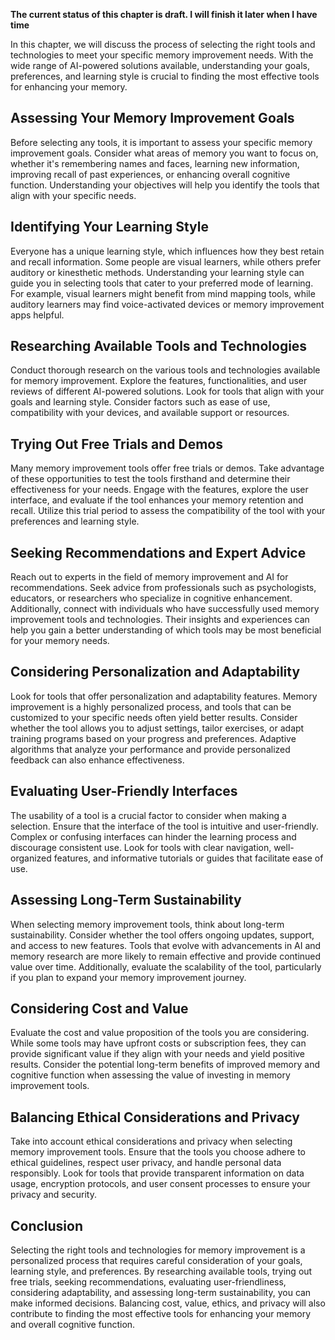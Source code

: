 **The current status of this chapter is draft. I will finish it later when I have time**

In this chapter, we will discuss the process of selecting the right tools and technologies to meet your specific memory improvement needs. With the wide range of AI-powered solutions available, understanding your goals, preferences, and learning style is crucial to finding the most effective tools for enhancing your memory.

Assessing Your Memory Improvement Goals
---------------------------------------

Before selecting any tools, it is important to assess your specific memory improvement goals. Consider what areas of memory you want to focus on, whether it's remembering names and faces, learning new information, improving recall of past experiences, or enhancing overall cognitive function. Understanding your objectives will help you identify the tools that align with your specific needs.

Identifying Your Learning Style
-------------------------------

Everyone has a unique learning style, which influences how they best retain and recall information. Some people are visual learners, while others prefer auditory or kinesthetic methods. Understanding your learning style can guide you in selecting tools that cater to your preferred mode of learning. For example, visual learners might benefit from mind mapping tools, while auditory learners may find voice-activated devices or memory improvement apps helpful.

Researching Available Tools and Technologies
--------------------------------------------

Conduct thorough research on the various tools and technologies available for memory improvement. Explore the features, functionalities, and user reviews of different AI-powered solutions. Look for tools that align with your goals and learning style. Consider factors such as ease of use, compatibility with your devices, and available support or resources.

Trying Out Free Trials and Demos
--------------------------------

Many memory improvement tools offer free trials or demos. Take advantage of these opportunities to test the tools firsthand and determine their effectiveness for your needs. Engage with the features, explore the user interface, and evaluate if the tool enhances your memory retention and recall. Utilize this trial period to assess the compatibility of the tool with your preferences and learning style.

Seeking Recommendations and Expert Advice
-----------------------------------------

Reach out to experts in the field of memory improvement and AI for recommendations. Seek advice from professionals such as psychologists, educators, or researchers who specialize in cognitive enhancement. Additionally, connect with individuals who have successfully used memory improvement tools and technologies. Their insights and experiences can help you gain a better understanding of which tools may be most beneficial for your memory needs.

Considering Personalization and Adaptability
--------------------------------------------

Look for tools that offer personalization and adaptability features. Memory improvement is a highly personalized process, and tools that can be customized to your specific needs often yield better results. Consider whether the tool allows you to adjust settings, tailor exercises, or adapt training programs based on your progress and preferences. Adaptive algorithms that analyze your performance and provide personalized feedback can also enhance effectiveness.

Evaluating User-Friendly Interfaces
-----------------------------------

The usability of a tool is a crucial factor to consider when making a selection. Ensure that the interface of the tool is intuitive and user-friendly. Complex or confusing interfaces can hinder the learning process and discourage consistent use. Look for tools with clear navigation, well-organized features, and informative tutorials or guides that facilitate ease of use.

Assessing Long-Term Sustainability
----------------------------------

When selecting memory improvement tools, think about long-term sustainability. Consider whether the tool offers ongoing updates, support, and access to new features. Tools that evolve with advancements in AI and memory research are more likely to remain effective and provide continued value over time. Additionally, evaluate the scalability of the tool, particularly if you plan to expand your memory improvement journey.

Considering Cost and Value
--------------------------

Evaluate the cost and value proposition of the tools you are considering. While some tools may have upfront costs or subscription fees, they can provide significant value if they align with your needs and yield positive results. Consider the potential long-term benefits of improved memory and cognitive function when assessing the value of investing in memory improvement tools.

Balancing Ethical Considerations and Privacy
--------------------------------------------

Take into account ethical considerations and privacy when selecting memory improvement tools. Ensure that the tools you choose adhere to ethical guidelines, respect user privacy, and handle personal data responsibly. Look for tools that provide transparent information on data usage, encryption protocols, and user consent processes to ensure your privacy and security.

Conclusion
----------

Selecting the right tools and technologies for memory improvement is a personalized process that requires careful consideration of your goals, learning style, and preferences. By researching available tools, trying out free trials, seeking recommendations, evaluating user-friendliness, considering adaptability, and assessing long-term sustainability, you can make informed decisions. Balancing cost, value, ethics, and privacy will also contribute to finding the most effective tools for enhancing your memory and overall cognitive function.
